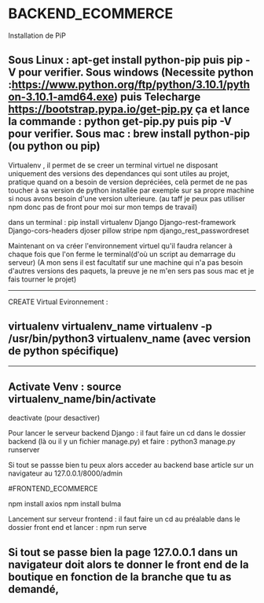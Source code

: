 # BACKEND_ECOMMERCE

Installation de PiP

Sous Linux : apt-get install python-pip          puis pip -V pour verifier.
Sous windows (Necessite python :https://www.python.org/ftp/python/3.10.1/python-3.10.1-amd64.exe) puis Telecharge https://bootstrap.pypa.io/get-pip.py ça et lance la commande : python get-pip.py                     puis pip -V pour verifier.
Sous mac : brew install python-pip (ou python ou pip)
--------------------------------------------------------------------------------

Virtualenv , il permet de se creer un terminal virtuel ne disposant uniquement des versions des dependances qui sont utiles au projet, pratique quand on a besoin de version depréciées, celà permet de ne pas toucher à sa version de python installée par exemple sur sa propre machine si nous avons besoin d'une version ulterieure.
(au taff je peux pas utiliser npm donc pas de front pour moi sur mon temps de travail) 

dans un terminal : pip install virtualenv Django Django-rest-framework Django-cors-headers djoser pillow stripe npm django_rest_passwordreset

Maintenant on va créer l'environnement virtuel qu'il faudra relancer à chaque fois que l'on ferme le terminal(d'où un script au demarrage du serveur)
(A mon sens il est facultatif sur une machine qui n'a pas besoin d'autres versions des paquets, la preuve je ne m'en sers pas sous mac et je fais tourner le projet)

----------------------------------------------
CREATE Virtual Evironnement :

virtualenv virtualenv_name
virtualenv -p /usr/bin/python3 virtualenv_name (avec version de python spécifique)
--------------------------------------------- 

------------------------------- 
Activate Venv :
source virtualenv_name/bin/activate
----------------------------------------------------- 
deactivate (pour desactiver)

Pour lancer le serveur backend Django : il faut faire un cd dans le dossier backend (là ou il y un fichier manage.py) et faire : python3 manage.py runserver

Si tout se passse bien tu peux alors acceder au backend base article sur un navigateur au 127.0.0.1/8000/admin

#FRONTEND_ECOMMERCE

npm install axios
npm install bulma

Lancement sur serveur frontend : il faut faire un cd au préalable dans le dossier front end et lancer :
npm run serve

Si tout se passe bien la page 127.0.0.1 dans un navigateur doit alors te donner le front end de la boutique en fonction de la branche que tu as demandé, 
--------------------------------------------------

